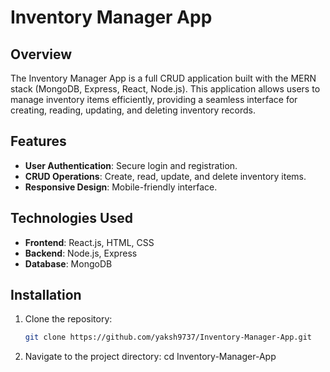 # Inventory Manager App

## Overview

The Inventory Manager App is a full CRUD application built with the MERN stack (MongoDB, Express, React, Node.js). This application allows users to manage inventory items efficiently, providing a seamless interface for creating, reading, updating, and deleting inventory records.

## Features

- **User Authentication**: Secure login and registration.
- **CRUD Operations**: Create, read, update, and delete inventory items.
- **Responsive Design**: Mobile-friendly interface.

## Technologies Used

- **Frontend**: React.js, HTML, CSS
- **Backend**: Node.js, Express
- **Database**: MongoDB

## Installation

1. Clone the repository:
   ```bash
   git clone https://github.com/yaksh9737/Inventory-Manager-App.git
2. Navigate to the project directory:
  cd Inventory-Manager-App

